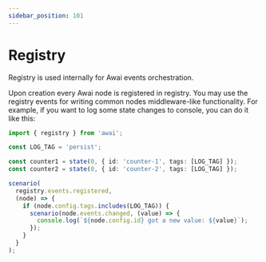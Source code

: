 ```yaml
---
sidebar_position: 101
---
```


# Registry

Registry is used internally for Awai events orchestration.

Upon creation every Awai node is registered in registry. You may use the registry events for writing common nodes middleware-like functionality. For example, if you want to log some state changes to console, you can do it like this:

```ts
import { registry } from 'awai';

const LOG_TAG = 'persist';

const counter1 = state(0, { id: 'counter-1', tags: [LOG_TAG] });
const counter2 = state(0, { id: 'counter-2', tags: [LOG_TAG] });

scenario(
  registry.events.registered,
  (node) => {
    if (node.config.tags.includes(LOG_TAG)) {
      scenario(node.events.changed, (value) => {
        console.log(`${node.config.id} got a new value: ${value}`);
      });
    }
  }
);
```
